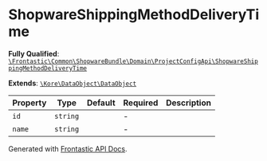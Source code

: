 #  ShopwareShippingMethodDeliveryTime

**Fully Qualified**: [`\Frontastic\Common\ShopwareBundle\Domain\ProjectConfigApi\ShopwareShippingMethodDeliveryTime`](../../../../../src/php/ShopwareBundle/Domain/ProjectConfigApi/ShopwareShippingMethodDeliveryTime.php)

**Extends**: [`\Kore\DataObject\DataObject`](https://github.com/kore/DataObject)

Property|Type|Default|Required|Description
--------|----|-------|--------|-----------
`id` | `string` |  | - | 
`name` | `string` |  | - | 

Generated with [Frontastic API Docs](https://github.com/FrontasticGmbH/apidocs).
